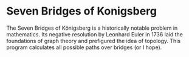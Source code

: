 # Seven Bridges of Konigsberg
The Seven Bridges of Königsberg is a historically notable problem in mathematics. Its negative resolution by Leonhard Euler in 1736 laid the foundations of graph theory and prefigured the idea of topology. This program calculates all possible paths over bridges (or I hope).
